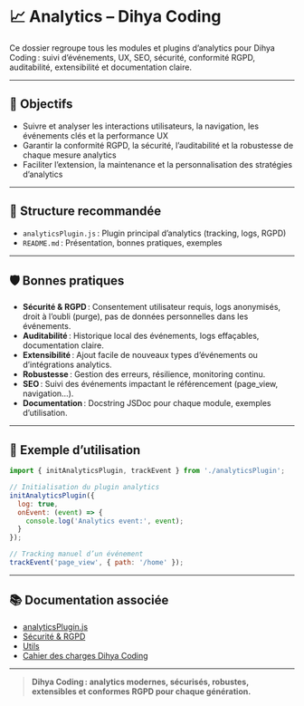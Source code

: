 # 📈 Analytics – Dihya Coding

Ce dossier regroupe tous les modules et plugins d’analytics pour Dihya Coding : suivi d’événements, UX, SEO, sécurité, conformité RGPD, auditabilité, extensibilité et documentation claire.

---

## 🚀 Objectifs

- Suivre et analyser les interactions utilisateurs, la navigation, les événements clés et la performance UX
- Garantir la conformité RGPD, la sécurité, l’auditabilité et la robustesse de chaque mesure analytics
- Faciliter l’extension, la maintenance et la personnalisation des stratégies d’analytics

---

## 📁 Structure recommandée

- `analyticsPlugin.js` : Plugin principal d’analytics (tracking, logs, RGPD)
- `README.md` : Présentation, bonnes pratiques, exemples

---

## 🛡️ Bonnes pratiques

- **Sécurité & RGPD** : Consentement utilisateur requis, logs anonymisés, droit à l’oubli (purge), pas de données personnelles dans les événements.
- **Auditabilité** : Historique local des événements, logs effaçables, documentation claire.
- **Extensibilité** : Ajout facile de nouveaux types d’événements ou d’intégrations analytics.
- **Robustesse** : Gestion des erreurs, résilience, monitoring continu.
- **SEO** : Suivi des événements impactant le référencement (page_view, navigation…).
- **Documentation** : Docstring JSDoc pour chaque module, exemples d’utilisation.

---

## 📝 Exemple d’utilisation

```js
import { initAnalyticsPlugin, trackEvent } from './analyticsPlugin';

// Initialisation du plugin analytics
initAnalyticsPlugin({
  log: true,
  onEvent: (event) => {
    console.log('Analytics event:', event);
  }
});

// Tracking manuel d’un événement
trackEvent('page_view', { path: '/home' });
```

---

## 📚 Documentation associée

- [analyticsPlugin.js](./analyticsPlugin.js)
- [Sécurité & RGPD](../../docs/security.md)
- [Utils](../../utils/README.md)
- [Cahier des charges Dihya Coding](../../../../docs/user_guide/README.md)

---

> **Dihya Coding : analytics modernes, sécurisés, robustes, extensibles et conformes RGPD pour chaque génération.**